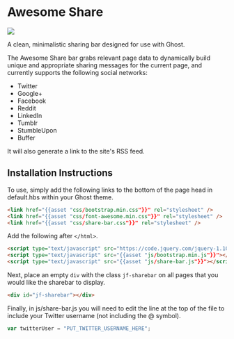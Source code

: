 # Awesome Share

![](http://www.imgur.com/UzQpxQ2.png)

A clean, minimalistic sharing bar designed for use with Ghost.

The Awesome Share bar grabs relevant page data to dynamically build unique and appropriate sharing messages for the current page, and currently supports the following social networks:

- Twitter
- Google+
- Facebook
- Reddit
- LinkedIn
- Tumblr
- StumbleUpon
- Buffer

It will also generate a link to the site's RSS feed.

## Installation Instructions

To use, simply add the following links to the bottom of the page head in default.hbs within your Ghost theme.

```html
<link href="{{asset "css/bootstrap.min.css"}}" rel="stylesheet" />
<link href="{{asset "css/font-awesome.min.css"}}" rel="stylesheet" />
<link href="{{asset "css/share-bar.css"}}" rel="stylesheet" />
```

Add the following after `</html>`.

```html
<script type="text/javascript" src="https://code.jquery.com/jquery-1.10.2.min.js"></script>
<script type="text/javascript" src="{{asset "js/bootstrap.min.js"}}"></script>
<script type="text/javascript" src="{{asset "js/share-bar.js"}}"></script>
```

Next, place an empty `div` with the class `jf-sharebar` on all pages that you would like the sharebar to display.

```html
<div id="jf-sharebar"></div>
```

Finally, in js/share-bar.js you will need to edit the line at the top of the file to include your Twitter username (not including the @ symbol).

```javascript
var twitterUser = "PUT_TWITTER_USERNAME_HERE";
```
